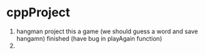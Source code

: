 # cppProject
1. hangman project 
   this a game (we should guess a word and save hangamn)
   finished (have bug in playAgain function)
2.   